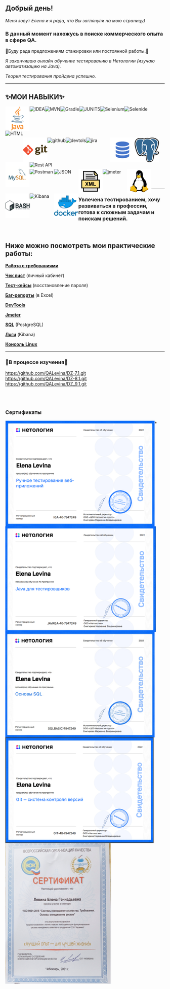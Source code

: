 Добрый день! 
--------
_Меня зовут Елена и я рада, что Вы заглянули на мою страницу)_
<br />

### В данный момент  **нахожусь в поиске коммерческого опыта в сфере QA.**

👯Буду рада предложениям стажировки или постоянной работы.👯

_Я заканчиваю онлайн обучение тестированию в Нетологии (изучаю автоматизацию на Java)._ 


_Теория тестирования пройдена успешно._

***

✨МОИ НАВЫКИ✨<br />
----------


<img align="left" alt="JAVA" width="77px" src="https://raw.githubusercontent.com/github/explore/5b3600551e122a3277c2c5368af2ad5725ffa9a1/topics/java/java.png" />
<img align="left" alt="IDEA" height="77px" src="https://u.netology.ngcdn.ru/backend/uploads/page_assets/images/file/1741/IDEA.png" />
<img align="left" alt="MVN" height="77px" src="https://avatars.mds.yandex.net/i?id=80b63883cea03788b521e34407999e98_sr-4321889-images-thumbs&n=13" />
<img align="left" alt="Gradle" height="77px" src="https://u.netology.ngcdn.ru/backend/uploads/page_assets/images/file/1738/Gradle.jpg" />
<img align="left" alt="JUNIT5" height="77px" src="https://u.netology.ngcdn.ru/backend/uploads/page_assets/images/file/1739/junit5-logo.png" />
<img align="left" alt="Selenium" height="77px" src="https://u.netology.ngcdn.ru/backend/uploads/page_assets/images/file/1202/big-logo.png" />
<img align="left" alt="Selenide" height="77px" src="https://miro.medium.com/max/846/1*_HsEkNr93MvVVzkrzKppGA.png" />
<img align="left" alt="HTML" height="77px" src="https://avatars.mds.yandex.net/i?id=a334dba42d1e607f8e8bae219528438c-5501353-images-thumbs&n=13" />
<br />
<br />
<br />
<p><br /><br />
<img align="left" alt="git" height="77px" src="https://raw.githubusercontent.com/github/explore/80688e429a7d4ef2fca1e82350fe8e3517d3494d/topics/git/git.png" />
<img align="left" alt="github" height="77px" src="https://avatars.mds.yandex.net/i?id=a92cb9edcadde647f37c05c658d613e4-5252146-images-thumbs&n=13" />
<img align="left" alt="devtols" height="77px" src="https://blog-cdn.domaincer.com/blog/wp-content/uploads/2021/07/24091619/images-3.png" />
<img align="left" alt="jira" width="77px" src="https://cdn.icon-icons.com/icons2/2699/PNG/512/atlassian_jira_logo_icon_170511.png" />
<img align="left" alt="sql" width="77px" src="https://raw.githubusercontent.com/github/explore/80688e429a7d4ef2fca1e82350fe8e3517d3494d/topics/sql/sql.png" />
<img align="left" alt="postgresql" width="77px" src="https://raw.githubusercontent.com/github/explore/80688e429a7d4ef2fca1e82350fe8e3517d3494d/topics/postgresql/postgresql.png" />
<img align="left" alt="MySQL" width="77px" src="https://raw.githubusercontent.com/github/explore/80688e429a7d4ef2fca1e82350fe8e3517d3494d/topics/mysql/mysql.png" />
<img align="left" alt="Rest API" width="77px" src="https://lh3.googleusercontent.com/-XvJzhz3pfH0/XjYG_xWkESI/AAAAAAAAJ9c/AYlgAtRknEU2W5fMcFhQoL6rmO8EBtIDQCK8BGAsYHg/s0/2020-02-01.png" />
 <br />
 <br />
 <br />
<p><br /><br />
<img align="left" alt="Postman" width="77px" src="https://voyager.postman.com/logo/postman-logo-icon-orange.svg" />
<img align="left" alt="JSON" width="77px" src="https://avatars.mds.yandex.net/i?id=cbf6ee16117fcbeffb110b3f9217e96f-6208942-images-thumbs&n=13" />
<img align="left" alt="HML" width="77px" src="https://raw.githubusercontent.com/github/explore/05a6f4c574a32b6b2f04c2e589f6c82d9df46a5d/topics/xml/xml.png" />
<img align="left" alt="jmeter" width="77px" src="https://jmeter.apache.org/images/jmeter_square.png" />
<img align="left" alt="linux" width="77px" src="https://raw.githubusercontent.com/github/explore/80688e429a7d4ef2fca1e82350fe8e3517d3494d/topics/linux/linux.png" />
<img align="left" alt="bash" width="77px" src="https://raw.githubusercontent.com/github/explore/80688e429a7d4ef2fca1e82350fe8e3517d3494d/topics/bash/bash.png" />
<img align="left" alt="Kibana" width="77px" src="https://netbears.com/assets/img/articles/kibana-cluster-ubuntu/kibana700.png" />
<img align="left" alt="DOCKER" width="77px" src="https://raw.githubusercontent.com/github/explore/80688e429a7d4ef2fca1e82350fe8e3517d3494d/topics/docker/docker.png" />
<br />

<p><br />

***

### Увлечена тестированием, хочу развиваться в профессии, готова к сложным задачам и поискам решений.

<br />


## Ниже можно посмотреть мои практические работы:


**[Работа с требованиями](https://docs.google.com/document/d/15pSlXUOqqNi0psEkm05gWZyWbcrrFjsX/edit?usp=sharing&ouid=109648988346956211033&rtpof=true&sd=true)**
 
**[Чек лист](https://docs.google.com/spreadsheets/d/1n5rcNaPFr6Ps6QJ7EC3KZb5ocDxBpMaW/edit?usp=sharing&ouid=109648988346956211033&rtpof=true&sd=true)** (личный кабинет)

**[Тест-кейсы](https://docs.google.com/spreadsheets/d/18tr13wTbGDcKcxoQ4I1JvzSpr1zjUiez/edit?usp=sharing&ouid=109648988346956211033&rtpof=true&sd=true)** (восстановление пароля)

**[Баг-репорты](https://drive.google.com/drive/folders/1bI9Raa8ad0Y6L5ixELaE-P9bkMv2vkmj?usp=sharing)** (в Excel)

**[DevTools](https://drive.google.com/drive/folders/1v0gIPCaY6Qp8p5rtas8ZDgsWs26HWYv8?usp=sharing)**

**[Jmeter](https://drive.google.com/drive/folders/1xYTAAZVNzvnLAbqxxMbqB6RALpleNIia?usp=sharing)** 

**[SQL](https://drive.google.com/drive/folders/17G88Ka7Dk5BwR5Wagno3tJ7qEfvGthrs?usp=sharing)** (PostgreSQL)

**[Логи](https://drive.google.com/drive/folders/1H-iscqFSlq16c6Pnp5E1xhhBfhJcfv2C?usp=sharing)** (Kibana)

**[Консоль Linux](https://drive.google.com/drive/folders/1yJ_gYGupupyv6xczkkpO-qS9rVvVcWrZ?usp=sharing)** 
 


_____________


### 🌱В процессе изучения🌱



https://github.com/QALevina/DZ-7.1.git <br />
https://github.com/QALevina/DZ-8.1.git <br />
https://github.com/QALevina/DZ_9.1.git <br />


<br /><br />


### <b>Сертификаты</b>

  
<img align="left" alt="Ручное_тестирование_web" height="333px" src="https://github.com/QALevina/QALevina/blob/main/img/%D0%A0%D1%83%D1%87%D0%BD%D0%BE%D0%B5%20%D1%82%D0%B5%D1%81%D1%82%D0%B8%D1%80%D0%BE%D0%B2%D0%B0%D0%BD%D0%B8%D0%B5%20%D0%B2%D0%B5%D0%B1%20(%D1%81%D0%B2-%D0%B2%D0%BE).png" />
 
<img align="left" alt="JAVA" height="333px" src="https://github.com/QALevina/QALevina/blob/main/img/Java.png" />  
 
*<img align="left" alt="Основы SQL" height="333px" src="https://github.com/QALevina/QALevina/blob/main/img/%D0%9E%D1%81%D0%BD%D0%BE%D0%B2%D1%8B%20SQL.jpg" />
 
<img align="left" alt="Основы GIT" height="333px" src="https://github.com/QALevina/QALevina/blob/main/img/Git.png" />
  
  <p><br/>
 
<img align="left" alt="Системы менеджмента качества" width="333px" src="https://github.com/QALevina/QALevina/blob/main/img/%D0%A1%D0%B8%D1%81%D1%82%D0%B5%D0%BC%D1%8B%20%D0%BC%D0%B5%D0%BD%D0%B5%D0%B4%D0%B6%D0%BC%D0%B5%D0%BD%D1%82%D0%B0%20%D0%BA%D0%B0%D1%87%D0%B5%D1%81%D1%82%D0%B2%D0%B0.jpg" />


<!--
**QALevina/QALevina** is a ✨ _special_ ✨ repository because its `README.md` (this file) appears on your GitHub profile.

Here are some ideas to get you started:

- 🔭 I’m currently working on ...
- 🌱 I’m currently learning ...
- 👯 I’m looking to collaborate on ...
- 🤔 I’m looking for help with ...
- 💬 Ask me about ...
- 📫 How to reach me: ...
- 😄 Pronouns: ...
- ⚡ Fun fact: ...
-->
